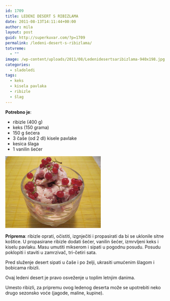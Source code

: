 ```yaml
---
id: 1709
title: LEDENI DESERT S RIBIZLAMA
date: 2011-08-13T14:11:44+00:00
author: mila
layout: post
guid: http://superkuvar.com/?p=1709
permalink: /ledeni-desert-s-ribizlama/
totvreme:
  - ""
image: /wp-content/uploads/2011/08/Ledenidesertsaribizlama-940x198.jpg
categories:
  - sladoledi
tags:
  - keks
  - kisela pavlaka
  - ribizle
  - šlag
---
```

**Potrebno je**:

  * ribizle (400 g)
  * keks (150 grama)
  * 150 g šećera
  * 3 čaše (od 2 dl) kisele pavlake
  * kesica šlaga
  * 1 vanilin šećer

<img class="alignnone size-medium wp-image-3599" title="Ledenidesertsaribizlama" src="/wp-content/uploads/2011/08/Ledenidesertsaribizlama-1024x768.jpg" alt="" width="300" height="225" /> 

**Priprema**: ribizle oprati, očistiti, izgnječiti i propasirati da bi se uklonile sitne koštice. U propasirane ribizle dodati šećer, vanilin šećer, izmrvljeni keks i kiselu pavlaku. Masu umutiti mikserom i sipati u pogodnu posudu. Posudu poklopiti i staviti u zamrzivač, tri-četiri sata.

Pred služenje desert sipati u čaše i po želji, ukrasiti umućenim šlagom i bobicama ribizli.

Ovaj ledeni desert je pravo osveženje u toplim letnjim danima.

Umesto ribizli, za pripremu ovog ledenog deserta može se upotrebiti neko drugo sezonsko voće (jagode, maline, kupine).